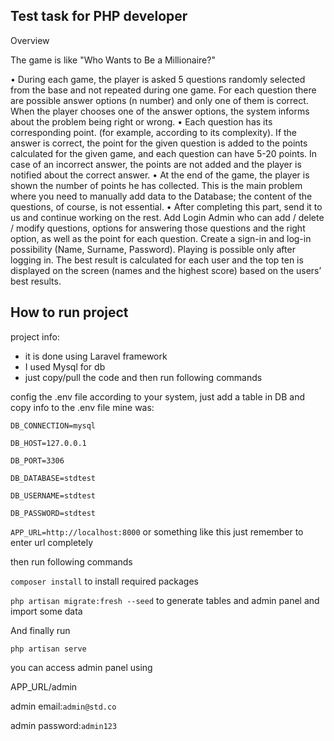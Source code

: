 ## Test task for PHP developer
Overview

The game is like "Who Wants to Be a Millionaire?"

•	During each game, the player is asked 5 questions randomly selected from the base and not repeated during one game. For each question there are possible answer options (n number) and only one of them is correct. When the player chooses one of the answer options, the system informs about the problem being right or wrong.
•	Each question has its corresponding point. (for example, according to its complexity). If the answer is correct, the point for the given question is added to the points calculated for the given game, and each question can have 5-20 points. In case of an incorrect answer, the points are not added and the player is notified about the correct answer.
•	At the end of the game, the player is shown the number of points he has collected. This is the main problem where you need to manually add data to the Database; the content of the questions, of course, is not essential.
•	After completing this part, send it to us and continue working on the rest. Add Login Admin who can add / delete / modify questions, options for answering those questions and the right option, as well as the point for each question. Create a sign-in and log-in possibility (Name, Surname, Password). Playing is possible only after logging in. The best result is calculated for each user and the top ten is displayed on the screen (names and the highest score) based on the users’ best results.


## How to run project
project info:
- it is done using Laravel framework
- I used Mysql for db
- just copy/pull the code and then run following commands

config the .env file according to your system, just add a table in DB and copy info to the .env file
mine was:

`DB_CONNECTION=mysql`

`DB_HOST=127.0.0.1`

`DB_PORT=3306`

`DB_DATABASE=stdtest`

`DB_USERNAME=stdtest`

`DB_PASSWORD=stdtest`

`APP_URL=http://localhost:8000` or something like this
just remember to enter url completely

then run following commands

`composer install` to install required packages

`php artisan migrate:fresh --seed` to generate tables and admin panel and import some data

And finally run 

`php artisan serve`

you can access admin panel using

APP_URL/admin

admin email:`admin@std.co`

admin password:`admin123`


